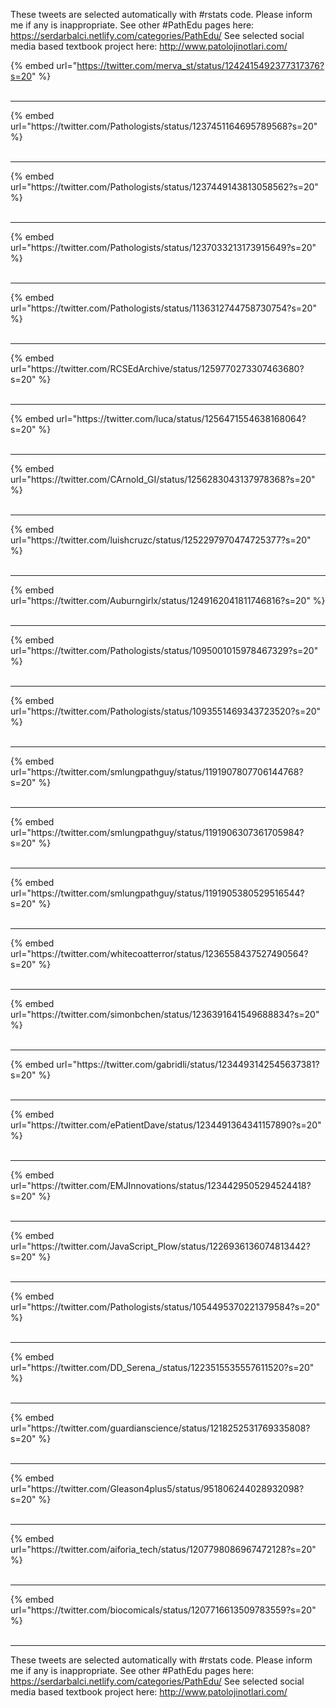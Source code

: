 

These tweets are selected automatically with #rstats code. Please inform me if any is inappropriate.
See other #PathEdu pages here: https://serdarbalci.netlify.com/categories/PathEdu/ 
See selected social media based textbook project here: http://www.patolojinotlari.com/

{% embed url="https://twitter.com/merva_st/status/1242415492377317376?s=20" %}<br>
<br>
<hr>
{% embed url="https://twitter.com/Pathologists/status/1237451164695789568?s=20" %}<br>
<br>
<hr>
{% embed url="https://twitter.com/Pathologists/status/1237449143813058562?s=20" %}<br>
<br>
<hr>
{% embed url="https://twitter.com/Pathologists/status/1237033213173915649?s=20" %}<br>
<br>
<hr>
{% embed url="https://twitter.com/Pathologists/status/1136312744758730754?s=20" %}<br>
<br>
<hr>
{% embed url="https://twitter.com/RCSEdArchive/status/1259770273307463680?s=20" %}<br>
<br>
<hr>
{% embed url="https://twitter.com/luca/status/1256471554638168064?s=20" %}<br>
<br>
<hr>
{% embed url="https://twitter.com/CArnold_GI/status/1256283043137978368?s=20" %}<br>
<br>
<hr>
{% embed url="https://twitter.com/luishcruzc/status/1252297970474725377?s=20" %}<br>
<br>
<hr>
{% embed url="https://twitter.com/Auburngirlx/status/1249162041811746816?s=20" %}<br>
<br>
<hr>
{% embed url="https://twitter.com/Pathologists/status/1095001015978467329?s=20" %}<br>
<br>
<hr>
{% embed url="https://twitter.com/Pathologists/status/1093551469343723520?s=20" %}<br>
<br>
<hr>
{% embed url="https://twitter.com/smlungpathguy/status/1191907807706144768?s=20" %}<br>
<br>
<hr>
{% embed url="https://twitter.com/smlungpathguy/status/1191906307361705984?s=20" %}<br>
<br>
<hr>
{% embed url="https://twitter.com/smlungpathguy/status/1191905380529516544?s=20" %}<br>
<br>
<hr>
{% embed url="https://twitter.com/whitecoatterror/status/1236558437527490564?s=20" %}<br>
<br>
<hr>
{% embed url="https://twitter.com/simonbchen/status/1236391641549688834?s=20" %}<br>
<br>
<hr>
{% embed url="https://twitter.com/gabridli/status/1234493142545637381?s=20" %}<br>
<br>
<hr>
{% embed url="https://twitter.com/ePatientDave/status/1234491364341157890?s=20" %}<br>
<br>
<hr>
{% embed url="https://twitter.com/EMJInnovations/status/1234429505294524418?s=20" %}<br>
<br>
<hr>
{% embed url="https://twitter.com/JavaScript_Plow/status/1226936136074813442?s=20" %}<br>
<br>
<hr>
{% embed url="https://twitter.com/Pathologists/status/1054495370221379584?s=20" %}<br>
<br>
<hr>
{% embed url="https://twitter.com/DD_Serena_/status/1223515535557611520?s=20" %}<br>
<br>
<hr>
{% embed url="https://twitter.com/guardianscience/status/1218252531769335808?s=20" %}<br>
<br>
<hr>
{% embed url="https://twitter.com/Gleason4plus5/status/951806244028932098?s=20" %}<br>
<br>
<hr>
{% embed url="https://twitter.com/aiforia_tech/status/1207798086967472128?s=20" %}<br>
<br>
<hr>
{% embed url="https://twitter.com/biocomicals/status/1207716613509783559?s=20" %}<br>
<br>
<hr>


These tweets are selected automatically with #rstats code. Please inform me if any is inappropriate.
See other #PathEdu pages here: https://serdarbalci.netlify.com/categories/PathEdu/ 
See selected social media based textbook project here: http://www.patolojinotlari.com/
